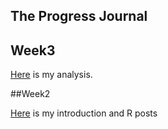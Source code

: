 ## The Progress Journal

## Week3
[Here](https://github.com/MEF-BDA503/pj18-mehmetakk/blob/master/Mehmet_Ak_HW2.html) is my analysis.

##Week2


 [Here](https://github.com/MEF-BDA503/pj18-mehmetakk/blob/master/Homework%20week%20two%20R%20usag%20in%20finance.Rmd) is my introduction and R posts 




